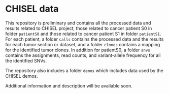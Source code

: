 # CHISEL data

This repository is preliminary and contains all the processed data and results related to CHISEL project, those related to cancer patient S0 in folder `patientS0` and those related to cancer patient S1 in folder `patientS1`.
For each patient, a folder `calls` contains the processed data and the results for each tumor section or dataset, and a folder `clones` contains a mapping for the identified tumor clones.
In addition for patientS0, a folder `snvs` contains the assignments, read counts, and variant-allele frequency for all the identified SNVs.

The repository also includes a folder `demos` which includes data used by the CHISEL demos.

Additional information and description will be available soon.